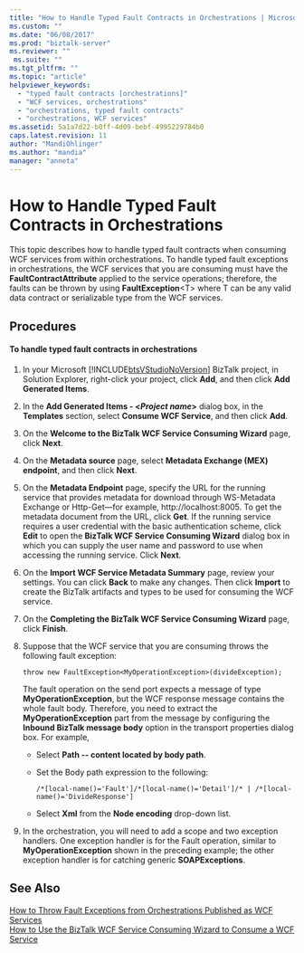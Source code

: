 ```yaml
---
title: "How to Handle Typed Fault Contracts in Orchestrations | Microsoft Docs"
ms.custom: ""
ms.date: "06/08/2017"
ms.prod: "biztalk-server"
ms.reviewer: ""
 ms.suite: ""
ms.tgt_pltfrm: ""
ms.topic: "article"
helpviewer_keywords: 
  - "typed fault contracts [orchestrations]"
  - "WCF services, orchestrations"
  - "orchestrations, typed fault contracts"
  - "orchestrations, WCF services"
ms.assetid: 5a1a7d22-b0ff-4d09-bebf-4995229784b0
caps.latest.revision: 11
author: "MandiOhlinger"
ms.author: "mandia"
manager: "anneta"
---
```

# How to Handle Typed Fault Contracts in Orchestrations
This topic describes how to handle typed fault contracts when consuming WCF services from within orchestrations. To handle typed fault exceptions in orchestrations, the WCF services that you are consuming must have the **FaultContractAttribute** applied to the service operations; therefore, the faults can be thrown by using **FaultException**\<T> where T can be any valid data contract or serializable type from the WCF services.  
  
## Procedures  
  
#### To handle typed fault contracts in orchestrations  
  
1.  In your Microsoft [!INCLUDE[btsVStudioNoVersion](../includes/btsvstudionoversion-md.md)] BizTalk project, in Solution Explorer, right-click your project, click **Add**, and then click **Add Generated Items**.  
  
2.  In the **Add Generated Items - \<***Project name***>** dialog box, in the **Templates** section, select **Consume WCF Service**, and then click **Add**.  
  
3.  On the **Welcome to the BizTalk WCF Service Consuming Wizard** page, click **Next**.  
  
4.  On the **Metadata source** page, select **Metadata Exchange (MEX) endpoint**, and then click **Next**.  
  
5.  On the **Metadata Endpoint** page, specify the URL for the running service that provides metadata for download through WS-Metadata Exchange or Http-Get—for example, http://localhost:8005. To get the metadata document from the URL, click **Get**. If the running service requires a user credential with the basic authentication scheme, click **Edit** to open the **BizTalk WCF Service Consuming Wizard** dialog box in which you can supply the user name and password to use when accessing the running service. Click **Next**.  
  
6.  On the **Import WCF Service Metadata Summary** page, review your settings. You can click **Back** to make any changes. Then click **Import** to create the BizTalk artifacts and types to be used for consuming the WCF service.  
  
7.  On the **Completing the BizTalk WCF Service Consuming Wizard** page, click **Finish**.  
  
8.  Suppose that the WCF service that you are consuming throws the following fault exception:  
  
    ```  
    throw new FaultException<MyOperationException>(divideException);  
    ```  
  
     The fault operation on the send port expects a message of type **MyOperationException**, but the WCF response message contains the whole fault body. Therefore, you need to extract the **MyOperationException** part from the message by configuring the **Inbound BizTalk message body** option in the transport properties dialog box. For example,  
  
    -   Select **Path -- content located by body path**.  
  
    -   Set the Body path expression to the following:  
  
        ```  
        /*[local-name()='Fault']/*[local-name()='Detail']/* | /*[local-name()='DivideResponse']  
        ```  
  
    -   Select **Xml** from the **Node encoding** drop-down list.  
  
9. In the orchestration, you will need to add a scope and two exception handlers. One exception handler is for the Fault operation, similar to **MyOperationException** shown in the preceding example; the other exception handler is for catching generic **SOAPExceptions**.  
  
## See Also  
 [How to Throw Fault Exceptions from Orchestrations Published as WCF Services](../core/how-to-throw-fault-exceptions-from-orchestrations-published-as-wcf-services.md)   
 [How to Use the BizTalk WCF Service Consuming Wizard to Consume a WCF Service](../core/how-to-use-the-biztalk-wcf-service-consuming-wizard-to-consume-a-wcf-service.md)